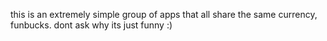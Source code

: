 
this is an extremely simple group of apps that all share the same currency, funbucks.
dont ask why its just funny :)
